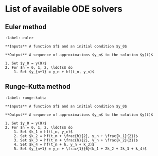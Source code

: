 # List of available ODE solvers

## Euler method

```{prf:algorithm} Euler method
:label: euler

**Inputs** A function $f$ and an initial condition $y_0$

**Output** A sequence of approximations $y_n$ to the solution $y(t)$

1. Set $y_0 = y(0)$
2. For $n = 0, 1, 2, \ldots$ do
    1. Set $y_{n+1} = y_n + hf(t_n, y_n)$
```

## Runge–Kutta method

```{prf:algorithm} Runge–Kutta method
:label: runge-kutta

**Inputs** A function $f$ and an initial condition $y_0$

**Output** A sequence of approximations $y_n$ to the solution $y(t)$

1. Set $y_0 = y(0)$
2. For $n = 0, 1, 2, \ldots$ do
    1. Set $k_1 = hf(t_n, y_n)$
    2. Set $k_2 = hf(t_n + \frac{h}{2}, y_n + \frac{k_1}{2})$
    3. Set $k_3 = hf(t_n + \frac{h}{2}, y_n + \frac{k_2}{2})$
    4. Set $k_4 = hf(t_n + h, y_n + k_3)$
    5. Set $y_{n+1} = y_n + \frac{1}{6}(k_1 + 2k_2 + 2k_3 + k_4)$
```
